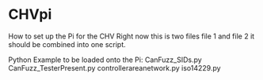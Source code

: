 # CHVpi
How to set up the Pi for the CHV
Right now this is two files file 1 and file 2 it should be combined into one script.

Python Example to be loaded onto the Pi:
CanFuzz_SIDs.py
CanFuzz_TesterPresent.py
controllerareanetwork.py
iso14229.py
